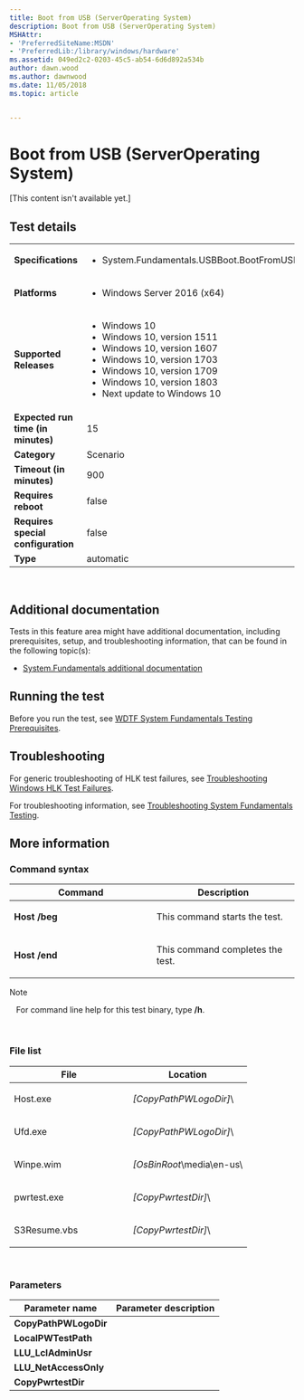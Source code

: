 ```yaml
---
title: Boot from USB (ServerOperating System)
description: Boot from USB (ServerOperating System)
MSHAttr:
- 'PreferredSiteName:MSDN'
- 'PreferredLib:/library/windows/hardware'
ms.assetid: 049ed2c2-0203-45c5-ab54-6d6d892a534b
author: dawn.wood
ms.author: dawnwood
ms.date: 11/05/2018
ms.topic: article


---
```


# <span id="p_hlk_test.ff204b68-3edf-42fe-84f2-80beee690390"></span>Boot from USB (ServerOperating System)


\[This content isn't available yet.\]

## Test details
|||
|---|---|
| **Specifications**  | <ul><li>System.Fundamentals.USBBoot.BootFromUSB</li></ul> |  
| **Platforms**   | <ul><li>Windows Server 2016 (x64)</li></ul> |
| **Supported Releases** | <ul><li>Windows 10</li><li>Windows 10, version 1511</li><li>Windows 10, version 1607</li><li>Windows 10, version 1703</li><li>Windows 10, version 1709</li><li>Windows 10, version 1803</li><li>Next update to Windows 10</li></ul> |
|**Expected run time (in minutes)**| 15 |
|**Category**| Scenario |
|**Timeout (in minutes)**| 900 |
|**Requires reboot**| false |
|**Requires special configuration**| false |
|**Type**| automatic |

 

## <span id="Additional_documentation"></span><span id="additional_documentation"></span><span id="ADDITIONAL_DOCUMENTATION"></span>Additional documentation


Tests in this feature area might have additional documentation, including prerequisites, setup, and troubleshooting information, that can be found in the following topic(s):

-   [System.Fundamentals additional documentation](system-fundamentals-additional-documentation.md)

## <span id="Running_the_test"></span><span id="running_the_test"></span><span id="RUNNING_THE_TEST"></span>Running the test


Before you run the test, see [WDTF System Fundamentals Testing Prerequisites](wdtf-system-fundamentals-testing-prerequisites.md).

## <span id="Troubleshooting"></span><span id="troubleshooting"></span><span id="TROUBLESHOOTING"></span>Troubleshooting


For generic troubleshooting of HLK test failures, see [Troubleshooting Windows HLK Test Failures](..\user\troubleshooting-windows-hlk-test-failures.md).

For troubleshooting information, see [Troubleshooting System Fundamentals Testing](troubleshooting-system-fundamentals-testing.md).

## <span id="More_information"></span><span id="more_information"></span><span id="MORE_INFORMATION"></span>More information


### <span id="Command_syntax"></span><span id="command_syntax"></span><span id="COMMAND_SYNTAX"></span>Command syntax

<table>
<colgroup>
<col width="50%" />
<col width="50%" />
</colgroup>
<thead>
<tr class="header">
<th>Command</th>
<th>Description</th>
</tr>
</thead>
<tbody>
<tr class="odd">
<td><p><strong>Host /beg</strong></p></td>
<td><p>This command starts the test.</p></td>
</tr>
<tr class="even">
<td><p><strong>Host /end</strong></p></td>
<td><p>This command completes the test.</p></td>
</tr>
</tbody>
</table>

>[!NOTE]
>  
For command line help for this test binary, type **/h**.

 

### <span id="File_list"></span><span id="file_list"></span><span id="FILE_LIST"></span>File list

<table>
<colgroup>
<col width="50%" />
<col width="50%" />
</colgroup>
<thead>
<tr class="header">
<th>File</th>
<th>Location</th>
</tr>
</thead>
<tbody>
<tr class="odd">
<td><p>Host.exe</p></td>
<td><p><em>[CopyPathPWLogoDir]</em>\</p></td>
</tr>
<tr class="even">
<td><p>Ufd.exe</p></td>
<td><p><em>[CopyPathPWLogoDir]</em>\</p></td>
</tr>
<tr class="odd">
<td><p>Winpe.wim</p></td>
<td><p><em>[OsBinRoot</em>\media\en-us\</p></td>
</tr>
<tr class="even">
<td><p>pwrtest.exe</p></td>
<td><p><em>[CopyPwrtestDir]</em>\</p></td>
</tr>
<tr class="odd">
<td><p>S3Resume.vbs</p></td>
<td><p><em>[CopyPwrtestDir]</em>\</p></td>
</tr>
</tbody>
</table>

 

### <span id="Parameters"></span><span id="parameters"></span><span id="PARAMETERS"></span>Parameters

| Parameter name         | Parameter description |
|------------------------|-----------------------|
| **CopyPathPWLogoDir**  |                       |
| **LocalPWTestPath**    |                       |
| **LLU\_LclAdminUsr**   |                       |
| **LLU\_NetAccessOnly** |                       |
| **CopyPwrtestDir**     |                       |

 

 

 






